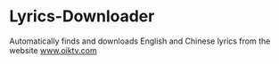# Lyrics-Downloader
Automatically finds and downloads English and Chinese lyrics from the website www.oiktv.com
